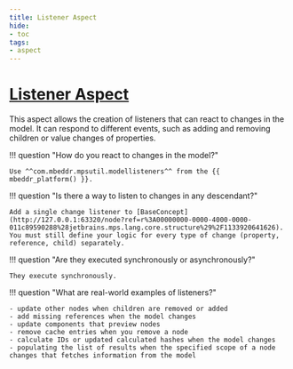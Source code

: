 ```yaml
---
title: Listener Aspect
hide:
- toc
tags:
- aspect
---
```


# [Listener Aspect](https://jetbrains.github.io/MPS-extensions/extensions/utils/model-listener/)

This aspect allows the creation of listeners that can react to changes in the model. It can respond to different events, such as adding and removing children or value changes of properties.

!!! question "How do you react to changes in the model?"

    Use ^^com.mbeddr.mpsutil.modellisteners^^ from the {{ mbeddr_platform() }}.

!!! question "Is there a way to listen to changes in any descendant?"

    Add a single change listener to [BaseConcept](http://127.0.0.1:63320/node?ref=r%3A00000000-0000-4000-0000-011c89590288%28jetbrains.mps.lang.core.structure%29%2F1133920641626). You must still define your logic for every type of change (property, reference, child) separately.

!!! question "Are they executed synchronously or asynchronously?"

    They execute synchronously.

!!! question "What are real-world examples of listeners?"

    - update other nodes when children are removed or added
    - add missing references when the model changes
    - update components that preview nodes
    - remove cache entries when you remove a node
    - calculate IDs or updated calculated hashes when the model changes
    - populating the list of results when the specified scope of a node changes that fetches information from the model
